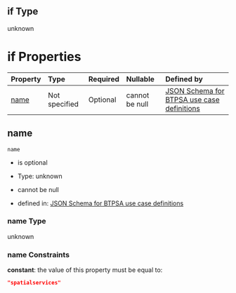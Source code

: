 ## if Type

unknown

# if Properties

| Property      | Type          | Required | Nullable       | Defined by                                                                                                                                                                                                          |
| :------------ | :------------ | :------- | :------------- | :------------------------------------------------------------------------------------------------------------------------------------------------------------------------------------------------------------------ |
| [name](#name) | Not specified | Optional | cannot be null | [JSON Schema for BTPSA use case definitions](btpsa-usecase-properties-services-items-allof-1-then-allof-107-if-properties-name.md "undefined#/properties/services/items/allOf/1/then/allOf/107/if/properties/name") |

## name



`name`

*   is optional

*   Type: unknown

*   cannot be null

*   defined in: [JSON Schema for BTPSA use case definitions](btpsa-usecase-properties-services-items-allof-1-then-allof-107-if-properties-name.md "undefined#/properties/services/items/allOf/1/then/allOf/107/if/properties/name")

### name Type

unknown

### name Constraints

**constant**: the value of this property must be equal to:

```json
"spatialservices"
```
